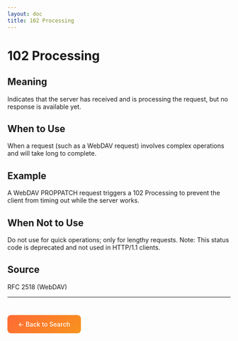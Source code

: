 ```yaml
---
layout: doc
title: 102 Processing
---
```


# 102 Processing

## Meaning

Indicates that the server has received and is processing the request, but no response is available yet.

## When to Use

When a request (such as a WebDAV request) involves complex operations and will take long to complete.

## Example

A WebDAV PROPPATCH request triggers a 102 Processing to prevent the client from timing out while the server works.

## When Not to Use

Do not use for quick operations; only for lengthy requests. Note: This status code is deprecated and not used in HTTP/1.1 clients.

## Source

RFC 2518 (WebDAV)

---

<div style="margin-top: 40px;">
  <a href="/" style="display: inline-block; padding: 12px 24px; background: linear-gradient(135deg, #ff6b35, #f7931e); color: white; text-decoration: none; border-radius: 8px; font-weight: 500;">← Back to Search</a>
</div>
